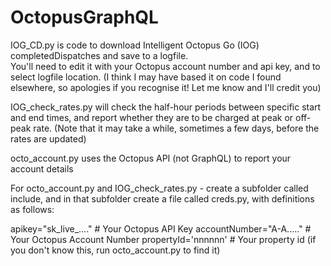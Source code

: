 # OctopusGraphQL
IOG_CD.py is code to download Intelligent Octopus Go (IOG) completedDispatches and save to a logfile.  
You'll need to edit it with your Octopus account number and api key, and to select logfile location.
(I think I may have based it on code I found elsewhere, so apologies if you recognise it! Let me know and I'll credit you)

IOG_check_rates.py will check the half-hour periods between specific start and end times, and report whether they are to be charged at peak or off-peak rate.
(Note that it may take a while, sometimes a few days, before the rates are updated)

octo_account.py uses the Octopus API (not GraphQL) to report your account details

For octo_account.py and IOG_check_rates.py - create a subfolder called include, and in that subfolder create a file called creds.py, with definitions as follows:

apikey="sk_live_...." # Your Octopus API Key
accountNumber="A-A....." # Your Octopus Account Number
propertyId='nnnnnn'	# Your property id (if you don't know this, run octo_account.py to find it)
